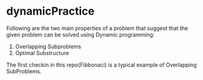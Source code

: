 # dynamicPractice

Following are the two main properties of a problem that suggest that the given problem can be solved using Dynamic programming:

1) Overlapping Subproblems
2) Optimal Substructure

The first checkin in this repo(Fibbonaci) is a typical example of Overlapping SubProblems.

